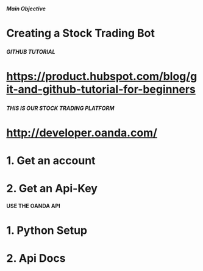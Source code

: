 ##### Main Objective
#	Creating a Stock Trading Bot
#####

##### GITHUB TUTORIAL 
#	https://product.hubspot.com/blog/git-and-github-tutorial-for-beginners
#####

##### THIS IS OUR STOCK TRADING PLATFORM 
#	http://developer.oanda.com/
#	1. Get an account
#	2. Get an Api-Key
####

#### USE THE OANDA API
#	1. Python Setup
#	2. Api Docs
#
#
